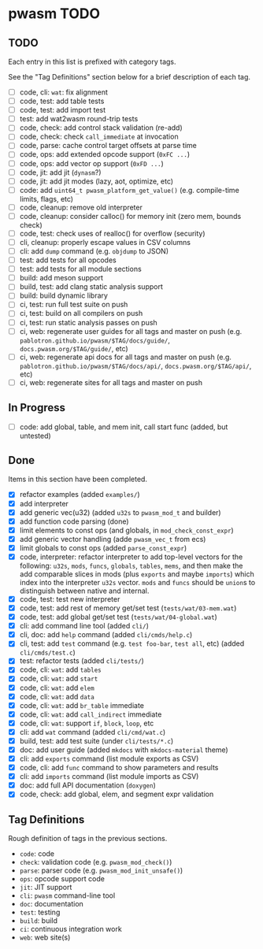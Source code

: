 # pwasm TODO

## TODO

Each entry in this list is prefixed with category tags.

See the "Tag Definitions" section below for a brief description of each
tag.

* [ ] code, cli: `wat`: fix alignment
* [ ] code, test: add table tests
* [ ] code, test: add import test
* [ ] test: add wat2wasm round-trip tests
* [ ] code, check: add control stack validation (re-add)
* [ ] code, check: check `call_immediate` at invocation
* [ ] code, parse: cache control target offsets at parse time
* [ ] code, ops: add extended opcode support (`0xFC ...`)
* [ ] code, ops: add vector op support (`0xFD ...`)
* [ ] code, jit: add jit (`dynasm`?)
* [ ] code, jit: add jit modes (lazy, aot, optimize, etc)
* [ ] code: add `uint64_t pwasm_platform_get_value()` (e.g. compile-time limits, flags, etc)
* [ ] code, cleanup: remove old interpreter
* [ ] code, cleanup: consider calloc() for memory init (zero mem, bounds check)
* [ ] code, test: check uses of realloc() for overflow (security)
* [ ] cli, cleanup: properly escape values in CSV columns
* [ ] cli: add `dump` command (e.g. `objdump` to JSON)
* [ ] test: add tests for all opcodes
* [ ] test: add tests for all module sections
* [ ] build: add meson support
* [ ] build, test: add clang static analysis support
* [ ] build: build dynamic library
* [ ] ci, test: run full test suite on push
* [ ] ci, test: build on all compilers on push
* [ ] ci, test: run static analysis passes on push
* [ ] ci, web: regenerate user guides for all tags and master on push (e.g. `pablotron.github.io/pwasm/$TAG/docs/guide/`, `docs.pwasm.org/$TAG/guide/`, etc)
* [ ] ci, web: regenerate api docs for all tags and master on push (e.g. `pablotron.github.io/pwasm/$TAG/docs/api/`, `docs.pwasm.org/$TAG/api/`, etc)
* [ ] ci, web: regenerate sites for all tags and master on push

## In Progress
* [ ] code: add global, table, and mem init, call start func (added,
      but untested)

## Done

Items in this section have been completed.

* [x] refactor examples (added `examples/`)
* [x] add interpreter
* [x] add generic vec(u32) (added `u32s` to `pwasm_mod_t` and builder)
* [x] add function code parsing (done)
* [x] limit elements to const ops (and globals, in `mod_check_const_expr`)
* [x] add generic vector handling (adde `pwasm_vec_t` from ecs)
* [x] limit globals to const ops (added `parse_const_expr`)
* [x] code, interpreter: refactor interpreter to add top-level vectors
  for the following: `u32s`, `mods`, `funcs`, `globals`, `tables`,
  `mems`, and then make the add comparable slices in mods (plus
  `exports` and maybe `imports`) which index into the interpreter
  `u32s` vector.  `mods` and `funcs` should be `union`s to distinguish
  between native and internal.
* [x] code, test: test new interpreter
* [x] code, test: add rest of memory get/set test (`tests/wat/03-mem.wat`)
* [x] code, test: add global get/set test (`tests/wat/04-global.wat`)
* [x] cli: add command line tool (added `cli/`)
* [x] cli, doc: add `help` command (added `cli/cmds/help.c`)
* [x] cli, test: add `test` command (e.g. `test foo-bar`, `test all`,
  etc) (added `cli/cmds/test.c`)
* [x] test: refactor tests (added `cli/tests/`)
* [x] code, cli: `wat`: add `tables`
* [x] code, cli: `wat`: add `start`
* [x] code, cli: `wat`: add `elem`
* [x] code, cli: `wat`: add `data`
* [x] code, cli: `wat`: add `br_table` immediate
* [x] code, cli: `wat`: add `call_indirect` immediate
* [x] code, cli: `wat`: support `if`, `block`, `loop`, etc
* [x] cli: add `wat` command (added `cli/cmd/wat.c`)
* [x] build, test: add test suite (under `cli/tests/*.c`)
* [x] doc: add user guide (added `mkdocs` with `mkdocs-material` theme)
* [x] cli: add `exports` command (list module exports as CSV)
* [x] code, cli: add `func` command to show parameters and results
* [x] cli: add `imports` command (list module imports as CSV)
* [x] doc: add full API documentation (`doxygen`)
* [x] code, check: add global, elem, and segment expr validation

## Tag Definitions

Rough definition of tags in the previous sections.

* `code`: code
* `check`: validation code (e.g. `pwasm_mod_check()`)
* `parse`: parser code (e.g. `pwasm_mod_init_unsafe()`)
* `ops`: opcode support code
* `jit`: JIT support
* `cli`: `pwasm` command-line tool
* `doc`: documentation
* `test`: testing
* `build`: build
* `ci`: continuous integration work
* `web`: web site(s)
